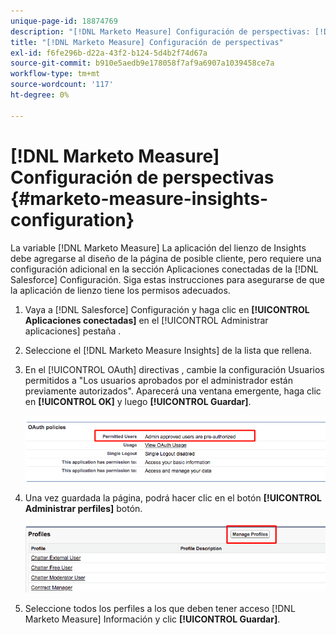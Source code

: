 ```yaml
---
unique-page-id: 18874769
description: "[!DNL Marketo Measure] Configuración de perspectivas: [!DNL Marketo Measure] - Documentación del producto"
title: "[!DNL Marketo Measure] Configuración de perspectivas"
exl-id: f6fe296b-d22a-43f2-b124-5d4b2f74d67a
source-git-commit: b910e5aedb9e178058f7af9a6907a1039458ce7a
workflow-type: tm+mt
source-wordcount: '117'
ht-degree: 0%

---
```


# [!DNL Marketo Measure] Configuración de perspectivas {#marketo-measure-insights-configuration}

La variable [!DNL Marketo Measure] La aplicación del lienzo de Insights debe agregarse al diseño de la página de posible cliente, pero requiere una configuración adicional en la sección Aplicaciones conectadas de la [!DNL Salesforce] Configuración. Siga estas instrucciones para asegurarse de que la aplicación de lienzo tiene los permisos adecuados.

1. Vaya a [!DNL Salesforce] Configuración y haga clic en **[!UICONTROL Aplicaciones conectadas]** en el [!UICONTROL Administrar aplicaciones] pestaña .

1. Seleccione el [!DNL Marketo Measure Insights] de la lista que rellena.

1. En el [!UICONTROL OAuth] directivas , cambie la configuración Usuarios permitidos a &quot;Los usuarios aprobados por el administrador están previamente autorizados&quot;. Aparecerá una ventana emergente, haga clic en **[!UICONTROL OK]** y luego **[!UICONTROL Guardar]**.

   ![](assets/1-1.png)

1. Una vez guardada la página, podrá hacer clic en el botón **[!UICONTROL Administrar perfiles]** botón.

   ![](assets/2-1.png)

1. Seleccione todos los perfiles a los que deben tener acceso [!DNL Marketo Measure] Información y clic **[!UICONTROL Guardar]**.

